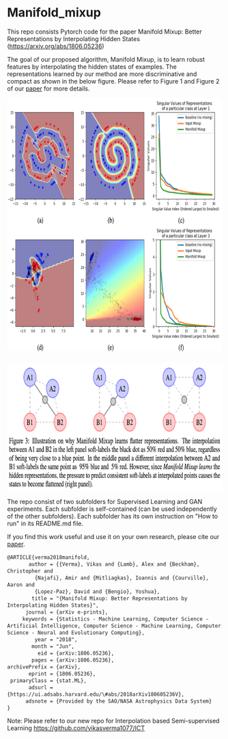# Manifold_mixup
This repo consists Pytorch code for the paper Manifold Mixup: Better Representations by Interpolating Hidden States (https://arxiv.org/abs/1806.05236)

The goal of our proposed algorithm, Manifold Mixup, is to learn robust features by interpolating the hidden states of examples. The representations learned by our method are more discriminative and compact as shown in the below figure.  Please refer to Figure 1 and Figure 2 of our [paper](https://arxiv.org/abs/1806.05236) for more details.

<p align="center">
    <img src="mmfig1.png" height="600">
</p>

<p align="center">
    <img src="mmfig2.png" height="300">
</p>

The repo consist of two subfolders for Supervised Learning and GAN experiments. Each subfolder is self-contained (can be used independently of the other subfolders). Each subfolder has its own instruction on "How to run" in its README.md file.

If you find this work useful and use it on your own research, please cite our [paper](https://arxiv.org/abs/1806.05236). 

```
@ARTICLE{verma2018manifold,
       author = {{Verma}, Vikas and {Lamb}, Alex and {Beckham}, Christopher and
         {Najafi}, Amir and {Mitliagkas}, Ioannis and {Courville}, Aaron and
         {Lopez-Paz}, David and {Bengio}, Yoshua},
        title = "{Manifold Mixup: Better Representations by Interpolating Hidden States}",
      journal = {arXiv e-prints},
     keywords = {Statistics - Machine Learning, Computer Science - Artificial Intelligence, Computer Science - Machine Learning, Computer Science - Neural and Evolutionary Computing},
         year = "2018",
        month = "Jun",
          eid = {arXiv:1806.05236},
        pages = {arXiv:1806.05236},
archivePrefix = {arXiv},
       eprint = {1806.05236},
 primaryClass = {stat.ML},
       adsurl = {https://ui.adsabs.harvard.edu/\#abs/2018arXiv180605236V},
      adsnote = {Provided by the SAO/NASA Astrophysics Data System}
}

```
Note: Please refer to our new repo for Interpolation based Semi-supervised Learning https://github.com/vikasverma1077/ICT


